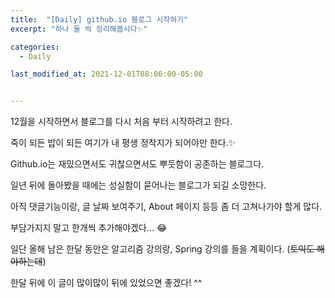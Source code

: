 ```yaml
---
title:  "[Daily] github.io 블로그 시작하기"
excerpt: "하나 둘 씩 정리해봅시다✨"

categories:
  - Daily

last_modified_at: 2021-12-01T08:06:00-05:00


---
```


12월을 시작하면서 블로그를 다시 처음 부터 시작하려고 한다.  

죽이 되든 밥이 되든 여기가 내 평생 정착지가 되어야만 한다.✨  

Github.io는 재밌으면서도 귀찮으면서도 뿌듯함이 공존하는 블로그다.  

일년 뒤에 돌아봤을 때에는 성실함이 묻어나는 블로그가 되길 소망한다.  

  

아직 댓글기능이랑, 글 날짜 보여주기, About 페이지 등등 좀 더 고쳐나가야 할게 많다.  

부담가지지 말고 한개씩 추가해야겠다… 😂  



일단 올해 남은 한달 동안은 알고리즘 강의랑, Spring 강의를 들을 계획이다. (~~토익도 해야하는데~~)  

한달 뒤에 이 글이 많이많이 뒤에 있었으면 좋겠다! ^^
